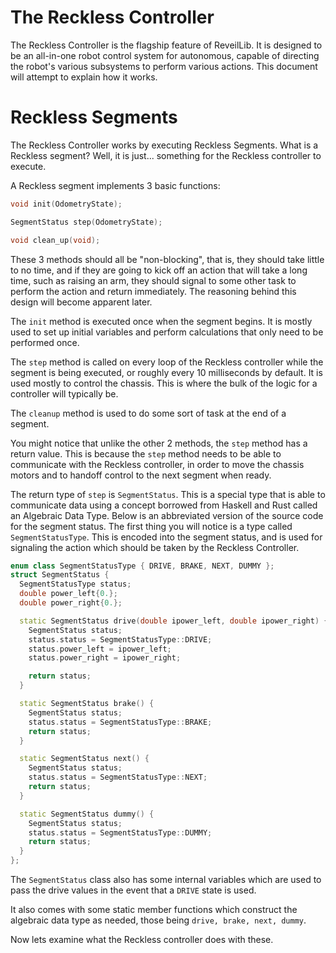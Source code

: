 # The Reckless Controller

The Reckless Controller is the flagship feature of ReveilLib. It is designed to be an all-in-one robot control system for autonomous, capable of directing the robot's various subsystems to perform various actions. This document will attempt to explain how it works.

# Reckless Segments

The Reckless Controller works by executing Reckless Segments. What is a Reckless segment? Well, it is just... something for the Reckless controller to execute.

A Reckless segment implements 3 basic functions:

```cpp
void init(OdometryState);

SegmentStatus step(OdometryState);

void clean_up(void);
```

These 3 methods should all be "non-blocking", that is, they should take little to no time, and if they are going to kick off an action that will take a long time, such as raising an arm, they should signal to some other task to perform the action and return immediately. The reasoning behind this design will become apparent later.

The `init` method is executed once when the segment begins. It is mostly used to set up initial variables and perform calculations that only need to be performed once.

The `step` method is called on every loop of the Reckless controller while the segment is being executed, or roughly every 10 milliseconds by default. It is used mostly to control the chassis. This is where the bulk of the logic for a controller will typically be.

The `cleanup` method is used to do some sort of task at the end of a segment.

You might notice that unlike the other 2 methods, the `step` method has a return value. This is because the `step` method needs to be able to communicate with the Reckless controller, in order to move the chassis motors and to handoff control to the next segment when ready.

The return type of `step` is `SegmentStatus`. This is a special type that is able to communicate data using a concept borrowed from Haskell and Rust called an Algebraic Data Type. Below is an abbreviated version of the source code for the segment status. The first thing you will notice is a type called `SegmentStatusType`. This is encoded into the segment status, and is used for signaling the action which should be taken by the Reckless Controller.

```cpp
enum class SegmentStatusType { DRIVE, BRAKE, NEXT, DUMMY };
struct SegmentStatus {
  SegmentStatusType status;
  double power_left{0.};
  double power_right{0.};

  static SegmentStatus drive(double ipower_left, double ipower_right) {
    SegmentStatus status;
    status.status = SegmentStatusType::DRIVE;
    status.power_left = ipower_left;
    status.power_right = ipower_right;

    return status;
  }

  static SegmentStatus brake() {
    SegmentStatus status;
    status.status = SegmentStatusType::BRAKE;
    return status;
  }

  static SegmentStatus next() {
    SegmentStatus status;
    status.status = SegmentStatusType::NEXT;
    return status;
  }

  static SegmentStatus dummy() {
    SegmentStatus status;
    status.status = SegmentStatusType::DUMMY;
    return status;
  }
};
```

The `SegmentStatus` class also has some internal variables which are used to pass the drive values in the event that a `DRIVE` state is used.

It also comes with some static member functions which construct the algebraic data type as needed, those being `drive, brake, next, dummy`.

Now lets examine what the Reckless controller does with these.

